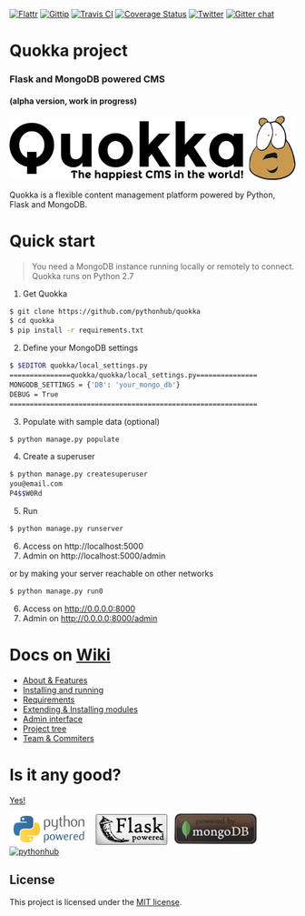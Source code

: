 [![Flattr](http://api.flattr.com/button/flattr-badge-large.png)](http://flattr.com/thing/1680610/rochacbrunoquokka-on-GitHub)
[![Gittip](http://badgr.co/gittip/rochacbruno.png)](https://www.gittip.com/rochacbruno/)
[![Travis CI](http://badgr.co/travis-ci/pythonhub%2Fquokka.png)](https://travis-ci.org/pythonhub/quokka)
[![Coverage
Status](https://coveralls.io/repos/pythonhub/quokka/badge.png)](https://coveralls.io/r/pythonhub/quokka)
[![Twitter](http://badgr.co/twitter/@quokkaproject.png?bg=%2302779E)](http://twitter.com/quokkaproject)
[![Gitter chat](https://badges.gitter.im/pythonhub/quokka.png)](https://gitter.im/pythonhub/quokka)

Quokka project
===============================================

### Flask and MongoDB powered CMS
#### (alpha version, work in progress)

<p align="center">
<img src="docs/logo.png" alt="quokka cms" />
</p>


Quokka is a flexible content management platform powered by Python, Flask and MongoDB.


Quick start
============

> You need a MongoDB instance running locally or remotely to connect. 
> Quokka runs on Python 2.7

1. Get Quokka

```bash
$ git clone https://github.com/pythonhub/quokka
$ cd quokka
$ pip install -r requirements.txt
```

2. Define your MongoDB settings

```bash
$ $EDITOR quokka/local_settings.py
===============quokka/quokka/local_settings.py===============
MONGODB_SETTINGS = {'DB': 'your_mongo_db'}
DEBUG = True
=============================================================
```

3. Populate with sample data (optional)

```bash
$ python manage.py populate 

```

4. Create a superuser

```bash
$ python manage.py createsuperuser
you@email.com
P4$$W0Rd
```

5. Run

```bash
$ python manage.py runserver
```
6. Access on http://localhost:5000 
7. Admin on http://localhost:5000/admin

or by making your server reachable on other networks

```bash
$ python manage.py run0
```
6. Access on http://0.0.0.0:8000  
7. Admin on http://0.0.0.0:8000/admin


Docs on [Wiki](https://github.com/pythonhub/quokka/wiki)
===============================================

* [About & Features](https://github.com/pythonhub/quokka/wiki/about)
* [Installing and running](https://github.com/pythonhub/quokka/wiki/installation)
* [Requirements](https://github.com/pythonhub/quokka/wiki/requirements)
* [Extending & Installing modules](https://github.com/pythonhub/quokka/wiki/plugins)
* [Admin interface](https://github.com/pythonhub/quokka/wiki/screencast)
* [Project tree](https://github.com/pythonhub/quokka/wiki/project-tree)
* [Team & Commiters](https://github.com/pythonhub/quokka/graphs/contributors)


Is it any good?
==============

[Yes!](https://news.ycombinator.com/item?id=3067434)


![python](docs/python_powered.png)
&nbsp;
![flask](docs/flask_powered.png)
&nbsp;
![mongo](docs/mongo_powered.jpg)
&nbsp;
[![pythonhub](http://secure.gravatar.com/avatar/fa9ccd40c6da8a0a934a383ffeb988e6?s=78)](http://github.com/pythonhub)



## License
This project is licensed under the [MIT license](http://opensource.org/licenses/MIT).
